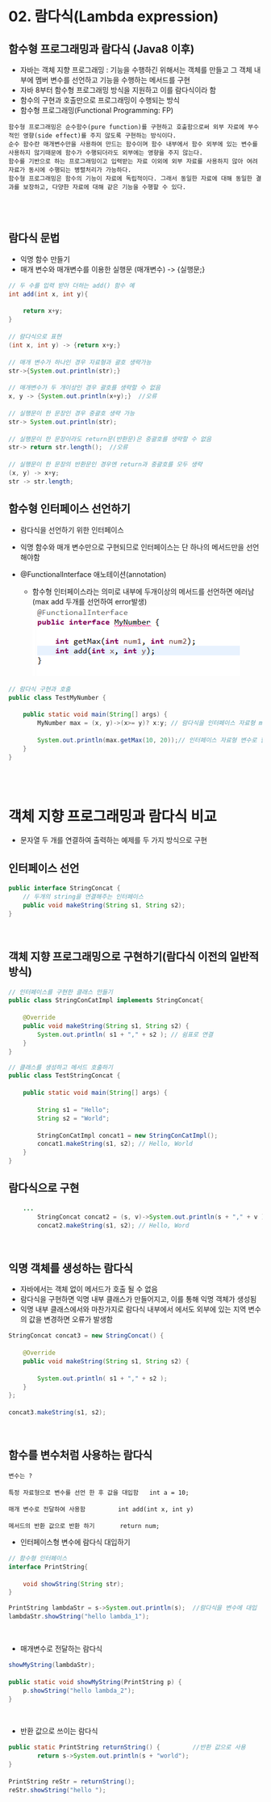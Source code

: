 # 02. 람다식(Lambda expression)
## 함수형 프로그래밍과 람다식 (Java8 이후)
- 자바는 객체 지향 프로그래밍 : 기능을 수행하긴 위해서는 객체를 만들고 그 객체 내부에 멤버 변수를 선언하고 기능을 수행하는 메서드를 구현
- 자바 8부터 함수형 프로그래밍 방식을 지원하고 이를 람다식이라 함
- 함수의 구현과 호출만으로 프로그래밍이 수행되는 방식
- 함수형 프로그래밍(Functional Programming: FP) 
```
함수형 프로그래밍은 순수함수(pure function)를 구현하고 호출함으로써 외부 자료에 부수적인 영향(side effect)를 주지 않도록 구현하는 방식이다.
순수 함수란 매개변수만을 사용하여 만드는 함수이며 함수 내부에서 함수 외부에 있는 변수를 사용하지 않기때문에 함수가 수행되더라도 외부에는 영향을 주지 않는다.
함수를 기반으로 하는 프로그래밍이고 입력받는 자료 이외에 외부 자료를 사용하지 않아 여려 자료가 동시에 수행되는 병렬처리가 가능하다.
함수형 프로그래밍은 함수의 기능이 자료에 독립적이다. 그래서 동일한 자료에 대해 동일한 결과를 보장하고, 다양한 자료에 대해 같은 기능을 수행할 수 있다. 
```
<br><br>

## 람다식 문법
- 익명 함수 만들기
- 매개 변수와 매개변수를 이용한 실행문 (매개변수) -> {실행문;}
```java
// 두 수를 입력 받아 더하는 add() 함수 예
int add(int x, int y){

    return x+y;
}

// 람다식으로 표현
(int x, int y) -> {return x+y;}

// 매개 변수가 하나인 경우 자료형과 괄호 생략가능
str->{System.out.println(str);}

// 매개변수가 두 개이상인 경우 괄호를 생략할 수 없음
x, y -> {System.out.println(x+y);}  //오류

// 실행문이 한 문장인 경우 중괄호 생략 가능
str-> System.out.println(str);

// 실행문이 한 문장이라도 return문(반환문)은 중괄호를 생략할 수 없음
str-> return str.length();  //오류

// 실행문이 한 문장의 반환문인 경우엔 return과 중괄호를 모두 생략
(x, y) -> x+y;
str -> str.length;
```

## 함수형 인터페이스 선언하기
- 람다식을 선언하기 위한 인터페이스
- 익명 함수와 매개 변수만으로 구현되므로 인터페이스는 단 하나의 메서드만을 선언해야함 

- @FunctionalInterface 애노테이션(annotation)
  - 함수형 인터페이스라는 의미로 내부에 두개이상의 메서드를 선언하면 에러남(max add 두개를 선언하여 error발생)  
  ![error](./img/error.png)

```java
// 람다식 구현과 호출
public class TestMyNumber {

	public static void main(String[] args) {
		MyNumber max = (x, y)->(x>= y)? x:y; // 람다식을 인터페이스 자료형 max 변수에 대입

		System.out.println(max.getMax(10, 20));// 인터페이스 자료형 변수로 함수 호출
	}
}
```
<br><br>

# 객체 지향 프로그래밍과 람다식 비교
- 문자열 두 개를 연결하여 출력하는 예제를 두 가지 방식으로 구현

## 인터페이스 선언
```java
public interface StringConcat {
	// 두개의 string을 연결해주는 인터페이스
	public void makeString(String s1, String s2);
}
```
<br>

## 객체 지향 프로그래밍으로 구현하기(람다식 이전의 일반적 방식)
```java
// 인터페이스를 구현한 클래스 만들기
public class StringConCatImpl implements StringConcat{

	@Override
	public void makeString(String s1, String s2) {
		System.out.println( s1 + "," + s2 ); // 쉼표로 연결
	}
}
```
```java
// 클래스를 생성하고 메서드 호출하기
public class TestStringConcat {

	public static void main(String[] args) {

		String s1 = "Hello";
		String s2 = "World";

		StringConCatImpl concat1 = new StringConCatImpl();
		concat1.makeString(s1, s2); // Hello, World
    }
}
```
## 람다식으로 구현
```java
    ...
        StringConcat concat2 = (s, v)->System.out.println(s + "," + v );
        concat2.makeString(s1, s2); // Hello, Word
```
<br>

## 익명 객체를 생성하는 람다식
- 자바에서는 객체 없이 메서드가 호출 될 수 없음
- 람다식을 구현하면 익명 내부 클래스가 만들어지고, 이를 통해 익명 객체가 생성됨
- 익명 내부 클래스에서와 마찬가지로 람다식 내부에서 에서도 외부에 있는 지역 변수의 값을 변경하면 오류가 발생함
```java
StringConcat concat3 = new StringConcat() {
			
	@Override
	public void makeString(String s1, String s2) {
			
		System.out.println( s1 + "," + s2 );
	}
};
		
concat3.makeString(s1, s2);
```
<br>

## 함수를 변수처럼 사용하는 람다식
```	
변수는 ?

특정 자료형으로 변수를 선언 한 후 값을 대입함   int a = 10;

매개 변수로 전달하여 사용함 		int add(int x, int y)

메서드의 반환 값으로 반환 하기		return num;
```

- 인터페이스형 변수에 람다식 대입하기
```java
// 함수형 인터페이스
interface PrintString{
	
	void showString(String str);
}
```
```java
PrintString lambdaStr = s->System.out.println(s);  //람다식을 변수에 대입
lambdaStr.showString("hello lambda_1");
```
<br>

- 매개변수로 전달하는 람다식
```java
showMyString(lambdaStr); 

public static void showMyString(PrintString p) {
	p.showString("hello lambda_2");
}
```
<br>

- 반환 값으로 쓰이는 람다식
```java
public static PrintString returnString() {         //반환 값으로 사용
		return s->System.out.println(s + "world");
}

PrintString reStr = returnString();  
reStr.showString("hello ");
```
